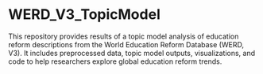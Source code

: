 # WERD_V3_TopicModel
This repository provides results of a topic model analysis of education reform descriptions from the World Education Reform Database (WERD, V3). It includes preprocessed data, topic model outputs, visualizations, and code to help researchers explore global education reform trends. 
